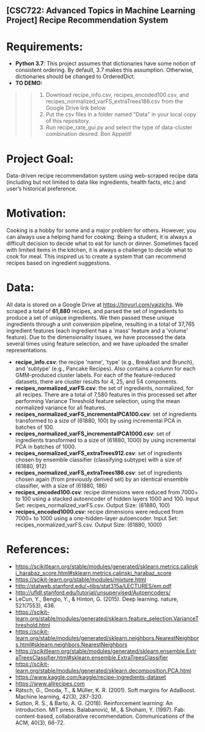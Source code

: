 ##  [CSC722: Advanced Topics in Machine Learning Project] Recipe Recommendation System
# Requirements:
- **Python 3.7**: This project assumes that dictionaries have some notion of consistent ordering. By default, 3.7 makes this assumption. Otherwise, dictionaries should be changed to OrderedDict.
- **TO DEMO:**
>> 1. Download recipe_info.csv, recipes_encoded100.csv, and recipes_normalized_varFS_extraTrees186.csv from the Google Drive link below
>> 2. Put the csv files in a folder named "Data" in your local copy of this repository.
>> 3. Run recipe_rate_gui.py and select the type of data-cluster combination desired. Bon Appetit!
# Project Goal: 
Data-driven recipe recommendation system using web-scraped recipe data (including but not limited to data like ingredients, health facts, etc.) and user’s historical preference.
# Motivation:
Cooking is a hobby for some and a major problem for others. However, you can always use a helping hand for cooking. Being a student, it is always a difficult decision to decide what to eat for lunch or dinner. Sometimes faced with limited items in the kitchen, it is always a challenge to decide what to cook for meal. This inspired us to create a system that can recommend recipes based on ingredient suggestions.
# Data:
All data is stored on a Google Drive at https://tinyurl.com/yajzjchs.
We scraped a total of **61,880** recipes, and parsed the set of ingredients to produce a set of unique ingredients. We then passed these unique ingredients through a unit conversion pipeline, resulting in a total of 37,765 ingredient features (each ingredient has a 'mass' feature and a 'volume' feature). Due to the dimensionality issues, we have processed the data several times using feature selection, and we have uploaded the smaller representations.
- **recipe_info.csv**: the recipe 'name', 'type' (e.g., Breakfast and Brunch), and 'subtype' (e.g., Pancake Recipes). Also contains a column for each GMM-produced cluster labels. For each of the feature-reduced datasets, there are cluster results for 4, 25, and 54 components.
- **recipes_normalized_varFS.csv**: the set of ingredients, normalized, for all recipes. There are a total of 7,580 features in this processed set after performing Variance Threshold feature selection, using the mean normalized variance for all features.
- **recipes_normalized_varFS_incrementalPCA100.csv**: set of ingredients transformed to a size of (61880, 100) by using incremental PCA in batches of 100.
- **recipes_normalized_varFS_incrementalPCA1000.csv**: set of ingredients transformed to a size of (61880, 1000) by using incremental PCA in batches of 1000.
- **recipes_normalized_varFS_extraTrees912.csv**: set of ingredients chosen by ensemble classifier (classifying subtype) with a size of (61880, 912)
- **recipes_normalized_varFS_extraTrees186.csv**: set of ingredients chosen again (from previously derived set) by an identical ensemble classifier, with a size of (61880, 186)
- **recipes_encoded100.csv**: recipe dimensions were reduced from 7000+ to 100 using a stacked autoencoder of hidden layers 1000 and 100. Input Set: recipes_normalized_varFS.csv. Output Size: (61880, 100)
- **recipes_encoded1000.csv**: recipe dimensions were reduced from 7000+ to 1000 using a one-hidden-layer autoencoder. Input Set: recipes_normalized_varFS.csv. Output Size: (61880, 1000)
# References:
- https://scikitlearn.org/stable/modules/generated/sklearn.metrics.calinski_harabaz_score.html#sklearn.metrics.calinski_harabaz_score
- https://scikit-learn.org/stable/modules/mixture.html
- http://statweb.stanford.edu/~tibs/stat315a/LECTURES/em.pdf
- http://ufldl.stanford.edu/tutorial/unsupervised/Autoencoders/
- LeCun, Y., Bengio, Y., & Hinton, G. (2015). Deep learning. nature, 521(7553), 436.
- https://scikit-learn.org/stable/modules/generated/sklearn.feature_selection.VarianceThreshold.html
- https://scikit-learn.org/stable/modules/generated/sklearn.neighbors.NearestNeighbors.html#sklearn.neighbors.NearestNeighbors
- https://scikitlearn.org/stable/modules/generated/sklearn.ensemble.ExtraTreesClassifier.html#sklearn.ensemble.ExtraTreesClassifier
- https://scikit-learn.org/stable/modules/generated/sklearn.decomposition.PCA.html
- https://www.kaggle.com/kaggle/recipe-ingredients-dataset
- https://www.allrecipes.com
- Rätsch, G., Onoda, T., & Müller, K. R. (2001). Soft margins for AdaBoost. Machine learning, 42(3), 287-320.
- Sutton, R. S., & Barto, A. G. (2018). Reinforcement learning: An introduction. MIT press.
Balabanović, M., & Shoham, Y. (1997). Fab: content-based, collaborative recommendation. Communications of the ACM, 40(3), 66-72.
